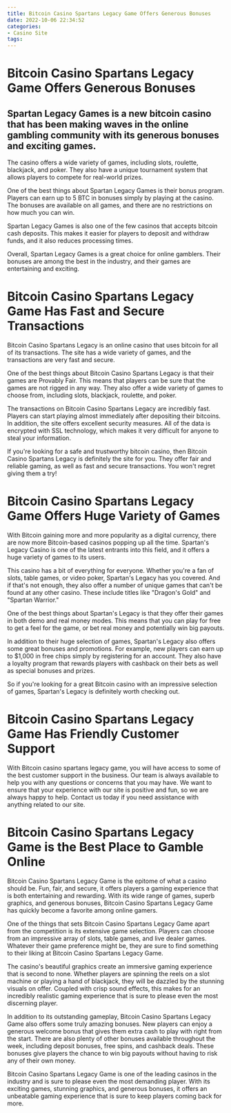 ```yaml
---
title: Bitcoin Casino Spartans Legacy Game Offers Generous Bonuses
date: 2022-10-06 22:34:52
categories:
- Casino Site
tags:
---
```



#  Bitcoin Casino Spartans Legacy Game Offers Generous Bonuses

## Spartan Legacy Games is a new bitcoin casino that has been making waves in the online gambling community with its generous bonuses and exciting games.

The casino offers a wide variety of games, including slots, roulette, blackjack, and poker. They also have a unique tournament system that allows players to compete for real-world prizes.

One of the best things about Spartan Legacy Games is their bonus program. Players can earn up to 5 BTC in bonuses simply by playing at the casino. The bonuses are available on all games, and there are no restrictions on how much you can win.

Spartan Legacy Games is also one of the few casinos that accepts bitcoin cash deposits. This makes it easier for players to deposit and withdraw funds, and it also reduces processing times.

Overall, Spartan Legacy Games is a great choice for online gamblers. Their bonuses are among the best in the industry, and their games are entertaining and exciting.

#  Bitcoin Casino Spartans Legacy Game Has Fast and Secure Transactions

Bitcoin Casino Spartans Legacy is an online casino that uses bitcoin for all of its transactions. The site has a wide variety of games, and the transactions are very fast and secure.

One of the best things about Bitcoin Casino Spartans Legacy is that their games are Provably Fair. This means that players can be sure that the games are not rigged in any way. They also offer a wide variety of games to choose from, including slots, blackjack, roulette, and poker.

The transactions on Bitcoin Casino Spartans Legacy are incredibly fast. Players can start playing almost immediately after depositing their bitcoins. In addition, the site offers excellent security measures. All of the data is encrypted with SSL technology, which makes it very difficult for anyone to steal your information.

If you're looking for a safe and trustworthy bitcoin casino, then Bitcoin Casino Spartans Legacy is definitely the site for you. They offer fair and reliable gaming, as well as fast and secure transactions. You won't regret giving them a try!

#  Bitcoin Casino Spartans Legacy Game Offers Huge Variety of Games

With Bitcoin gaining more and more popularity as a digital currency, there are now more Bitcoin-based casinos popping up all the time. Spartan's Legacy Casino is one of the latest entrants into this field, and it offers a huge variety of games to its users.

This casino has a bit of everything for everyone. Whether you're a fan of slots, table games, or video poker, Spartan's Legacy has you covered. And if that's not enough, they also offer a number of unique games that can't be found at any other casino. These include titles like "Dragon's Gold" and "Spartan Warrior."

One of the best things about Spartan's Legacy is that they offer their games in both demo and real money modes. This means that you can play for free to get a feel for the game, or bet real money and potentially win big payouts.

In addition to their huge selection of games, Spartan's Legacy also offers some great bonuses and promotions. For example, new players can earn up to $1,000 in free chips simply by registering for an account. They also have a loyalty program that rewards players with cashback on their bets as well as special bonuses and prizes.

So if you're looking for a great Bitcoin casino with an impressive selection of games, Spartan's Legacy is definitely worth checking out.

#  Bitcoin Casino Spartans Legacy Game Has Friendly Customer Support

With Bitcoin casino spartans legacy game, you will have access to some of the best customer support in the business. Our team is always available to help you with any questions or concerns that you may have. We want to ensure that your experience with our site is positive and fun, so we are always happy to help. Contact us today if you need assistance with anything related to our site.

#  Bitcoin Casino Spartans Legacy Game is the Best Place to Gamble Online

Bitcoin Casino Spartans Legacy Game is the epitome of what a casino should be. Fun, fair, and secure, it offers players a gaming experience that is both entertaining and rewarding. With its wide range of games, superb graphics, and generous bonuses, Bitcoin Casino Spartans Legacy Game has quickly become a favorite among online gamers.

One of the things that sets Bitcoin Casino Spartans Legacy Game apart from the competition is its extensive game selection. Players can choose from an impressive array of slots, table games, and live dealer games. Whatever their game preference might be, they are sure to find something to their liking at Bitcoin Casino Spartans Legacy Game.

The casino's beautiful graphics create an immersive gaming experience that is second to none. Whether players are spinning the reels on a slot machine or playing a hand of blackjack, they will be dazzled by the stunning visuals on offer. Coupled with crisp sound effects, this makes for an incredibly realistic gaming experience that is sure to please even the most discerning player.

In addition to its outstanding gameplay, Bitcoin Casino Spartans Legacy Game also offers some truly amazing bonuses. New players can enjoy a generous welcome bonus that gives them extra cash to play with right from the start. There are also plenty of other bonuses available throughout the week, including deposit bonuses, free spins, and cashback deals. These bonuses give players the chance to win big payouts without having to risk any of their own money.

Bitcoin Casino Spartans Legacy Game is one of the leading casinos in the industry and is sure to please even the most demanding player. With its exciting games, stunning graphics, and generous bonuses, it offers an unbeatable gaming experience that is sure to keep players coming back for more.